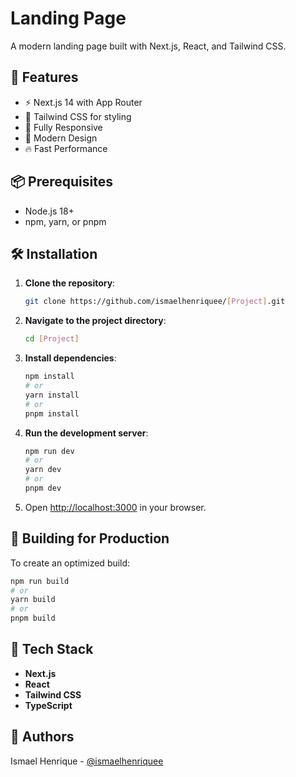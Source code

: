 # Landing Page

A modern landing page built with Next.js, React, and Tailwind CSS.

## 🚀 Features

- ⚡️ Next.js 14 with App Router
- 💨 Tailwind CSS for styling
- 📱 Fully Responsive
- 🎨 Modern Design
- 🔥 Fast Performance

## 📦 Prerequisites

- Node.js 18+  
- npm, yarn, or pnpm

## 🛠️ Installation

1. **Clone the repository**:
   ```bash
   git clone https://github.com/ismaelhenriquee/[Project].git
   ```

2. **Navigate to the project directory**:
   ```bash
   cd [Project]
   ```

3. **Install dependencies**:
   ```bash
   npm install
   # or
   yarn install
   # or
   pnpm install
   ```

4. **Run the development server**:
   ```bash
   npm run dev
   # or
   yarn dev
   # or
   pnpm dev
   ```

5. Open [http://localhost:3000](http://localhost:3000) in your browser.

## 🚀 Building for Production

To create an optimized build:
```bash
npm run build
# or
yarn build
# or
pnpm build
```

## 🔧 Tech Stack

- **Next.js**
- **React**
- **Tailwind CSS**
- **TypeScript**

## 👥 Authors

Ismael Henrique - [@ismaelhenriquee](https://github.com/ismaelhenriquee)


